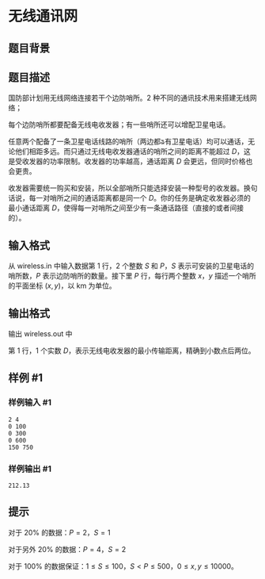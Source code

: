 # 无线通讯网

## 题目背景



## 题目描述

国防部计划用无线网络连接若干个边防哨所。2 种不同的通讯技术用来搭建无线网络；

每个边防哨所都要配备无线电收发器；有一些哨所还可以增配卫星电话。

任意两个配备了一条卫星电话线路的哨所（两边都ᤕ有卫星电话）均可以通话，无论他们相距多远。而只通过无线电收发器通话的哨所之间的距离不能超过 $D$，这是受收发器的功率限制。收发器的功率越高，通话距离 $D$ 会更远，但同时价格也会更贵。

收发器需要统一购买和安装，所以全部哨所只能选择安装一种型号的收发器。换句话说，每一对哨所之间的通话距离都是同一个 $D$。你的任务是确定收发器必须的最小通话距离 $D$，使得每一对哨所之间至少有一条通话路径（直接的或者间接的）。


## 输入格式

从 wireless.in 中输入数据第 1 行，2 个整数 $S$ 和 $P$，$S$ 表示可安装的卫星电话的哨所数，$P$ 表示边防哨所的数量。接下里 $P$ 行，每行两个整数 $x，y$ 描述一个哨所的平面坐标 $(x, y)$，以 km 为单位。


## 输出格式

输出 wireless.out 中

第 1 行，1 个实数 $D$，表示无线电收发器的最小传输距离，精确到小数点后两位。


## 样例 #1

### 样例输入 #1
```
2 4
0 100
0 300
0 600
150 750
```

### 样例输出 #1

```
212.13
```

## 提示

对于 $20\%$ 的数据：$P = 2，S = 1$

对于另外 $20\%$ 的数据：$P = 4，S = 2$

对于 $100\%$ 的数据保证：$1 ≤ S ≤ 100$，$S < P ≤ 500$，$0 ≤ x,y ≤ 10000$。


